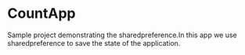# CountApp
Sample project demonstrating the sharedpreference.In this app we use sharedpreference to save the state of the application.
